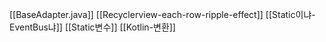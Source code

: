 [[BaseAdapter.java]]
[[Recyclerview-each-row-ripple-effect]]
[[Static이냐-EventBus냐]]
[[Static변수]]
[[Kotlin-변환]]

